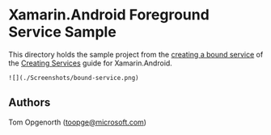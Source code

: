
# Xamarin.Android Foreground Service Sample

This directory holds the sample project from the [creating a bound service](https://developer.xamarin.com/guides/android/application_fundamentals/services/creating-a-service/bound-services/) of the [Creating Services](https://developer.xamarin.com/guides/android/application_fundamentals/services/) guide for Xamarin.Android.

    ![](./Screenshots/bound-service.png)

## Authors

Tom Opgenorth (toopge@microsoft.com)